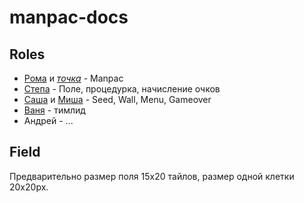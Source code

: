 # manpac-docs

## Roles

* [Рома](https://github.com/CRomanV) и [*точка*](https://github.com/KozminS) - Manpac
* [Степа](https://github.com/tephans) - Поле, процедурка, начисление очков
* [Саша](https://github.com/alexxxxr) и [Миша](https://github.com/Mihal1ch) - Seed, Wall, Menu, Gameover
* [Ваня](https://github.com/Luaneo) - тимлид
* Андрей - ...

## Field
Предварительно размер поля 15х20 тайлов, размер одной клетки 20x20px.
